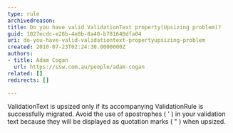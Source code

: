 ```yaml
---
type: rule
archivedreason: 
title: Do you have valid ValidationText property(Upsizing problem)?
guid: 1027ecdc-e28b-4e8b-8a40-b781640dfa04
uri: do-you-have-valid-validationtext-propertyupsizing-problem
created: 2010-07-23T02:24:30.0000000Z
authors:
- title: Adam Cogan
  url: https://ssw.com.au/people/adam-cogan
related: []
redirects: []

---
```


ValidationText is upsized only if its accompanying ValidationRule is successfully migrated. Avoid the use of apostrophes ( ' ) in your validation text because they will be displayed as quotation marks ( " ) when upsized.  
<!--endintro-->
